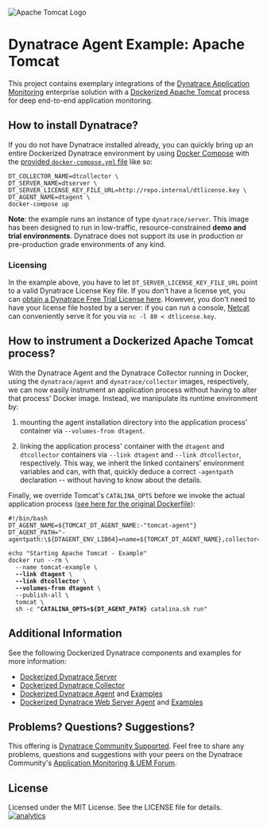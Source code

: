 ![Apache Tomcat Logo](https://github.com/dynaTrace/Dynatrace-Docker/blob/images/apache-tomcat-logo.png)

# Dynatrace Agent Example: Apache Tomcat

This project contains exemplary integrations of the [Dynatrace Application Monitoring](http://www.dynatrace.com/en/products/application-monitoring.html) enterprise solution with a [Dockerized Apache Tomcat](https://hub.docker.com/_/tomcat/) process for deep end-to-end application monitoring.

## How to install Dynatrace?

If you do not have Dynatrace installed already, you can quickly bring up an entire Dockerized Dynatrace environment by using [Docker Compose](https://docs.docker.com/compose/) with the [provided `docker-compose.yml` file](https://github.com/dynaTrace/Dynatrace-Docker/blob/master/docker-compose.yml) like so:

```
DT_COLLECTOR_NAME=dtcollector \
DT_SERVER_NAME=dtserver \
DT_SERVER_LICENSE_KEY_FILE_URL=http://repo.internal/dtlicense.key \
DT_AGENT_NAME=dtagent \
docker-compose up
```

**Note**: the example runs an instance of type `dynatrace/server`. This image has been designed to run in low-traffic, resource-constrained **demo and trial environments**. Dynatrace does not support its use in production or pre-production grade environments of any kind.

### Licensing

In the example above, you have to let `DT_SERVER_LICENSE_KEY_FILE_URL` point to a valid Dynatrace License Key file. If you don't have a license yet, you can [obtain a Dynatrace Free Trial License here](http://bit.ly/dttrial-docker-github). However, you don't need to have your license file hosted by a server: if you can run a console, [Netcat](https://en.wikipedia.org/wiki/Netcat) can conveniently serve it for you via `nc -l 80 < dtlicense.key`.

## How to instrument a Dockerized Apache Tomcat process?

With the Dynatrace Agent and the Dynatrace Collector running in Docker, using the `dynatrace/agent` and `dynatrace/collector` images, respectively, we can now easily instrument an application process without having to alter that process' Docker image. Instead, we manipulate its runtime environment by:

1) mounting the agent installation directory into the application process' container via `--volumes-from dtagent`.

2) linking the application process' container with the `dtagent` and `dtcollector` containers via `--link dtagent` and `--link dtcollector`, respectively. This way, we inherit the linked containers' environment variables and can, with that, quickly deduce a correct `-agentpath` declaration -- without having to know about the details.

Finally, we override Tomcat's `CATALINA_OPTS` before we invoke the actual application process ([see here for the original Dockerfile](https://github.com/docker-library/tomcat/blob/e36c4044b7ece1361f124aaf3560c2efd888b62f/8-jre8/Dockerfile)):

<pre><code>#!/bin/bash
DT_AGENT_NAME=${TOMCAT_DT_AGENT_NAME:-"tomcat-agent"}
DT_AGENT_PATH="-agentpath:\${DTAGENT_ENV_LIB64}=name=${TOMCAT_DT_AGENT_NAME},collector=\${DTCOLLECTOR_ENV_HOST_NAME}"

echo "Starting Apache Tomcat - Example"
docker run --rm \
  --name tomcat-example \
  <strong>--link dtagent</strong> \
  <strong>--link dtcollector</strong> \
  <strong>--volumes-from dtagent</strong> \
  --publish-all \
  tomcat \
  sh -c "<strong>CATALINA_OPTS=${DT_AGENT_PATH}</strong> catalina.sh run"
</code></pre>

## Additional Information

See the following Dockerized Dynatrace components and examples for more information:

- [Dockerized Dynatrace Server](https://github.com/dynaTrace/Dynatrace-Docker/tree/master/Dynatrace-Server)
- [Dockerized Dynatrace Collector](https://github.com/dynaTrace/Dynatrace-Docker/tree/master/Dynatrace-Collector)
- [Dockerized Dynatrace Agent](https://github.com/dynaTrace/Dynatrace-Docker/tree/master/Dynatrace-Agent) and [Examples](https://github.com/dynaTrace/Dynatrace-Docker/tree/master/Dynatrace-Agent-Examples)
- [Dockerized Dynatrace Web Server Agent](https://github.com/dynaTrace/Dynatrace-Docker/tree/master/Dynatrace-WebServer-Agent) and [Examples](https://github.com/dynaTrace/Dynatrace-Docker/tree/master/Dynatrace-WebServer-Agent-Examples)

## Problems? Questions? Suggestions?

This offering is [Dynatrace Community Supported](https://community.dynatrace.com/community/display/DL/Support+Levels#SupportLevels-Communitysupported/NotSupportedbyDynatrace(providedbyacommunitymember)). Feel free to share any problems, questions and suggestions with your peers on the Dynatrace Community's [Application Monitoring & UEM Forum](https://answers.dynatrace.com/spaces/146/index.html).

## License

Licensed under the MIT License. See the LICENSE file for details.
[![analytics](https://www.google-analytics.com/collect?v=1&t=pageview&_s=1&dl=https%3A%2F%2Fgithub.com%2FdynaTrace&dp=%2FDynatrace-Docker%2FDynatrace-Agent-Examples%2Ftomcat&dt=Dynatrace-Docker%2FDynatrace-Agent-Examples%2Ftomcat&_u=Dynatrace~&cid=github.com%2FdynaTrace&tid=UA-54510554-5&aip=1)]()